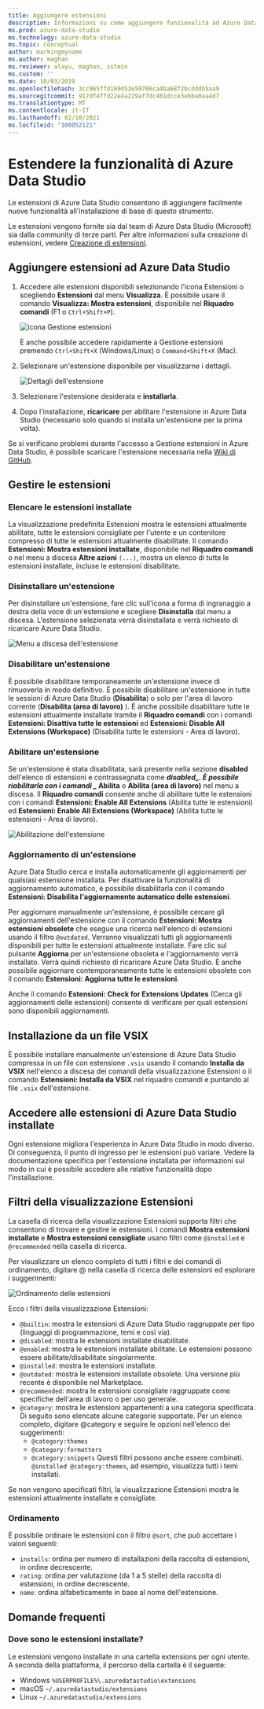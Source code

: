 ```yaml
---
title: Aggiungere estensioni
description: Informazioni su come aggiungere funzionalità ad Azure Data Studio selezionando e installando le estensioni tra quelle fornite da Microsoft e da terze parti.
ms.prod: azure-data-studio
ms.technology: azure-data-studio
ms.topic: conceptual
author: markingmyname
ms.author: maghan
ms.reviewer: alayu, maghan, sstein
ms.custom: ''
ms.date: 10/03/2019
ms.openlocfilehash: 3cc965ffd169d53e59706ca4ba68f2bcdddb5aa9
ms.sourcegitcommit: 917df4ffd22e4a229af7dc481dcce3ebba0aa4d7
ms.translationtype: MT
ms.contentlocale: it-IT
ms.lasthandoff: 02/10/2021
ms.locfileid: "100052121"
---
```

# <a name="extend-the-functionality-of-azure-data-studio"></a>Estendere la funzionalità di Azure Data Studio

Le estensioni di Azure Data Studio consentono di aggiungere facilmente nuove funzionalità all'installazione di base di questo strumento.

Le estensioni vengono fornite sia dal team di Azure Data Studio (Microsoft) sia dalla community di terze parti. Per altre informazioni sulla creazione di estensioni, vedere [Creazione di estensioni](./extension-authoring.md).

## <a name="add-azure-data-studio-extensions"></a>Aggiungere estensioni ad Azure Data Studio

1. Accedere alle estensioni disponibili selezionando l'icona Estensioni o scegliendo **Estensioni** dal menu **Visualizza**. È possibile usare il comando **Visualizza: Mostra estensioni**, disponibile nel **Riquadro comandi** (F1 o `Ctrl+Shift+P`).

    ![icona Gestione estensioni](media/add-extensions/extension-manager-icon.png)

    È anche possibile accedere rapidamente a Gestione estensioni premendo `Ctrl+Shift+X` (Windows/Linux) o `Command+Shift+X` (Mac).

2. Selezionare un'estensione disponibile per visualizzarne i dettagli.

    ![Dettagli dell'estensione](media/add-extensions/extension-details.png)

3. Selezionare l'estensione desiderata e **installarla**.

4. Dopo l'installazione, **ricaricare** per abilitare l'estensione in Azure Data Studio (necessario solo quando si installa un'estensione per la prima volta).

Se si verificano problemi durante l'accesso a Gestione estensioni in Azure Data Studio, è possibile scaricare l'estensione necessaria nella [Wiki di GitHub](https://github.com/microsoft/azuredatastudio/wiki/List-of-Extensions).

## <a name="manage-extensions"></a>Gestire le estensioni

### <a name="list-installed-extensions"></a>Elencare le estensioni installate

La visualizzazione predefinita Estensioni mostra le estensioni attualmente abilitate, tutte le estensioni consigliate per l'utente e un contenitore compresso di tutte le estensioni attualmente disabilitate. Il comando **Estensioni: Mostra estensioni installate**, disponibile nel **Riquadro comandi** o nel menu a discesa **Altre azioni** `(...)`, mostra un elenco di tutte le estensioni installate, incluse le estensioni disabilitate.

### <a name="uninstall-an-extension"></a>Disinstallare un'estensione

Per disinstallare un'estensione, fare clic sull'icona a forma di ingranaggio a destra della voce di un'estensione e scegliere **Disinstalla** dal menu a discesa. L'estensione selezionata verrà disinstallata e verrà richiesto di ricaricare Azure Data Studio.

 ![Menu a discesa dell'estensione](media/add-extensions/extension-gear-dropdown.png)

### <a name="disable-an-extension"></a>Disabilitare un'estensione

È possibile disabilitare temporaneamente un'estensione invece di rimuoverla in modo definitivo. È possibile disabilitare un'estensione in tutte le sessioni di Azure Data Studio (**Disabilita**) o solo per l'area di lavoro corrente (**Disabilita (area di lavoro)** ). È anche possibile disabilitare tutte le estensioni attualmente installate tramite il **Riquadro comandi** con i comandi **Estensioni: Disattiva tutte le estensioni** ed **Estensioni: Disable All Extensions (Workspace)** (Disabilita tutte le estensioni - Area di lavoro).

### <a name="enable-an-extension"></a>Abilitare un'estensione

Se un'estensione è stata disabilitata, sarà presente nella sezione **disabled** dell'elenco di estensioni e contrassegnata come **_disabled_*_. È possibile riabilitarla con i comandi _* Abilita** o **Abilita (area di lavoro)** nel menu a discesa. Il **Riquadro comandi** consente anche di abilitare tutte le estensioni con i comandi **Estensioni: Enable All Extensions** (Abilita tutte le estensioni) ed **Estensioni: Enable All Extensions (Workspace)** (Abilita tutte le estensioni - Area di lavoro).

![Abilitazione dell'estensione](media/add-extensions/extensions-enable.png)

### <a name="updating-an-extension"></a>Aggiornamento di un'estensione

Azure Data Studio cerca e installa automaticamente gli aggiornamenti per qualsiasi estensione installata. Per disattivare la funzionalità di aggiornamento automatico, è possibile disabilitarla con il comando **Estensioni: Disabilita l'aggiornamento automatico delle estensioni**.

Per aggiornare manualmente un'estensione, è possibile cercare gli aggiornamenti dell'estensione con il comando **Estensioni: Mostra estensioni obsolete** che esegue una ricerca nell'elenco di estensioni usando il filtro `@outdated`. Verranno visualizzati tutti gli aggiornamenti disponibili per tutte le estensioni attualmente installate. Fare clic sul pulsante **Aggiorna** per un'estensione obsoleta e l'aggiornamento verrà installato. Verrà quindi richiesto di ricaricare Azure Data Studio. È anche possibile aggiornare contemporaneamente tutte le estensioni obsolete con il comando **Estensioni: Aggiorna tutte le estensioni**.

Anche il comando **Estensioni: Check for Extensions Updates** (Cerca gli aggiornamenti delle estensioni) consente di verificare per quali estensioni sono disponibili aggiornamenti.

## <a name="install-from-a-vsix"></a>Installazione da un file VSIX

È possibile installare manualmente un'estensione di Azure Data Studio compressa in un file con estensione `.vsix` usando il comando **Installa da VSIX** nell'elenco a discesa dei comandi della visualizzazione Estensioni o il comando **Estensioni: Installa da VSIX** nel riquadro comandi e puntando al file `.vsix` dell'estensione.

## <a name="access-installed-azure-data-studio-extensions"></a>Accedere alle estensioni di Azure Data Studio installate

Ogni estensione migliora l'esperienza in Azure Data Studio in modo diverso. Di conseguenza, il punto di ingresso per le estensioni può variare. Vedere la documentazione specifica per l'estensione installata per informazioni sul modo in cui è possibile accedere alle relative funzionalità dopo l'installazione.

## <a name="extensions-view-filters"></a>Filtri della visualizzazione Estensioni

La casella di ricerca della visualizzazione Estensioni supporta filtri che consentono di trovare e gestire le estensioni. I comandi **Mostra estensioni installate** e **Mostra estensioni consigliate** usano filtri come `@installed` e `@recommended` nella casella di ricerca.

Per visualizzare un elenco completo di tutti i filtri e dei comandi di ordinamento, digitare @ nella casella di ricerca delle estensioni ed esplorare i suggerimenti:

![Ordinamento delle estensioni](media/add-extensions/extension-sort.png)

Ecco i filtri della visualizzazione Estensioni:

- `@builtin`: mostra le estensioni di Azure Data Studio raggruppate per tipo (linguaggi di programmazione, temi e così via).
- `@disabled`: mostra le estensioni installate disabilitate.
- `@enabled`: mostra le estensioni installate abilitate. Le estensioni possono essere abilitate/disabilitate singolarmente.
- `@installed`: mostra le estensioni installate.
- `@outdated`: mostra le estensioni installate obsolete. Una versione più recente è disponibile nel Marketplace.
- `@recommended`: mostra le estensioni consigliate raggruppate come specifiche dell'area di lavoro o per uso generale.
- `@category`: mostra le estensioni appartenenti a una categoria specificata. Di seguito sono elencate alcune categorie supportate. Per un elenco completo, digitare @category e seguire le opzioni nell'elenco dei suggerimenti:
    - `@category:themes`
    - `@category:formatters`
    - `@category:snippets` Questi filtri possono anche essere combinati. `@installed @category:themes`, ad esempio, visualizza tutti i temi installati.

Se non vengono specificati filtri, la visualizzazione Estensioni mostra le estensioni attualmente installate e consigliate.

### <a name="sorting"></a>Ordinamento

È possibile ordinare le estensioni con il filtro `@sort`, che può accettare i valori seguenti:

- `installs`: ordina per numero di installazioni della raccolta di estensioni, in ordine decrescente.
- `rating`: ordina per valutazione (da 1 a 5 stelle) della raccolta di estensioni, in ordine decrescente.
- `name`: ordina alfabeticamente in base al nome dell'estensione.

## <a name="common-questions"></a>Domande frequenti

### <a name="where-are-extensions-installed"></a>Dove sono le estensioni installate?

Le estensioni vengono installate in una cartella extensions per ogni utente. A seconda della piattaforma, il percorso della cartella è il seguente:

- Windows `%USERPROFILE%\.azuredatastudio\extensions`
- macOS `~/.azuredatastudio/extensions`
- Linux `~/.azuredatastudio/extensions`
